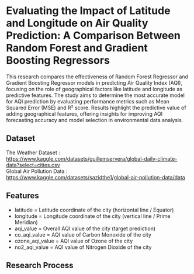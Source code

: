 # Evaluating the Impact of Latitude and Longitude on Air Quality Prediction: A Comparison Between Random Forest and Gradient Boosting Regressors

This research compares the effectiveness of Random Forest Regressor and Gradient Boosting Regressor models in predicting Air Quality Index (AQI), focusing on the role of geographical factors like latitude and longitude as predictive features. The study aims to determine the most accurate model for AQI prediction by evaluating performance metrics such as Mean Squared Error (MSE) and R² score. Results highlight the predictive value of adding geographical features, offering insights for improving AQI forecasting accuracy and model selection in environmental data analysis.

## Dataset
The Weather Dataset : https://www.kaggle.com/datasets/guillemservera/global-daily-climate-data?select=cities.csv
<br>
Global Air Pollution Data : https://www.kaggle.com/datasets/sazidthe1/global-air-pollution-data/data

## Features
- latitude = Latitude coordinate of the city (horizontal line / Equator)<br>
- longitude = Longitude coordinate of the city (vertical line / Prime Meridian)<br>
- aqi_value = Overall AQI value of the city (target prediction)<br>
- co_aqi_value = AQI value of Carbon Monoxide of the city <br>
- ozone_aqi_value = AQI value of Ozone of the city <br>
- no2_aqi_value = AQI value of Nitrogen Dioxide of the city

## Research Process
